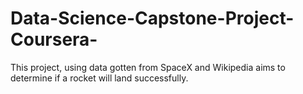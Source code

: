 # Data-Science-Capstone-Project-Coursera-
This project, using data gotten from SpaceX and Wikipedia aims to determine if a rocket will land successfully. 
